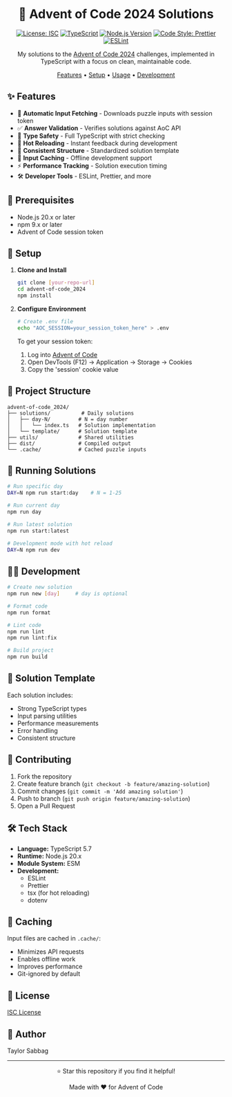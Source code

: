 <div align="center">

# 🎄 Advent of Code 2024 Solutions

[![License: ISC](https://img.shields.io/badge/License-ISC-blue.svg)](https://opensource.org/licenses/ISC)
[![TypeScript](https://img.shields.io/badge/TypeScript-5.7-blue?logo=typescript)](https://www.typescriptlang.org/)
[![Node.js Version](https://img.shields.io/badge/Node.js-20.x-green?logo=node.js)](https://nodejs.org/)
[![Code Style: Prettier](https://img.shields.io/badge/Code_Style-Prettier-ff69b4.svg?logo=prettier)](https://github.com/prettier/prettier)
[![ESLint](https://img.shields.io/badge/ESLint-Configured-4B32C3?logo=eslint)](https://eslint.org/)

My solutions to the [Advent of Code 2024](https://adventofcode.com/2024) challenges, implemented in TypeScript with a focus on clean, maintainable code.

[Features](#features) •
[Setup](#setup) •
[Usage](#running-solutions) •
[Development](#development)

</div>

## ✨ Features

- 🚀 **Automatic Input Fetching** - Downloads puzzle inputs with session token
- ✅ **Answer Validation** - Verifies solutions against AoC API
- 📝 **Type Safety** - Full TypeScript with strict checking
- 🔄 **Hot Reloading** - Instant feedback during development
- 🧪 **Consistent Structure** - Standardized solution template
- 💾 **Input Caching** - Offline development support
- ⚡ **Performance Tracking** - Solution execution timing
- 🛠️ **Developer Tools** - ESLint, Prettier, and more

## 🚦 Prerequisites

- Node.js 20.x or later
- npm 9.x or later
- Advent of Code session token

## 🔧 Setup

1. **Clone and Install**

   ```bash
   git clone [your-repo-url]
   cd advent-of-code_2024
   npm install
   ```

2. **Configure Environment**

   ```bash
   # Create .env file
   echo "AOC_SESSION=your_session_token_here" > .env
   ```

   To get your session token:
   1. Log into [Advent of Code](https://adventofcode.com)
   2. Open DevTools (F12) → Application → Storage → Cookies
   3. Copy the 'session' cookie value

## 📁 Project Structure

```
advent-of-code_2024/
├── solutions/          # Daily solutions
│   ├── day-N/         # N = day number
│   │   └── index.ts   # Solution implementation
│   └── template/      # Solution template
├── utils/             # Shared utilities
├── dist/              # Compiled output
└── .cache/            # Cached puzzle inputs
```

## 🚀 Running Solutions

```bash
# Run specific day
DAY=N npm run start:day    # N = 1-25

# Run current day
npm run day

# Run latest solution
npm run start:latest

# Development mode with hot reload
DAY=N npm run dev
```

## 👩‍💻 Development

```bash
# Create new solution
npm run new [day]     # day is optional

# Format code
npm run format

# Lint code
npm run lint
npm run lint:fix

# Build project
npm run build
```

## 🧪 Solution Template

Each solution includes:

- Strong TypeScript types
- Input parsing utilities
- Performance measurements
- Error handling
- Consistent structure

## 🤝 Contributing

1. Fork the repository
2. Create feature branch (`git checkout -b feature/amazing-solution`)
3. Commit changes (`git commit -m 'Add amazing solution'`)
4. Push to branch (`git push origin feature/amazing-solution`)
5. Open a Pull Request

## 🛠️ Tech Stack

- **Language:** TypeScript 5.7
- **Runtime:** Node.js 20.x
- **Module System:** ESM
- **Development:**
  - ESLint
  - Prettier
  - tsx (for hot reloading)
  - dotenv

## 💾 Caching

Input files are cached in `.cache/`:

- Minimizes API requests
- Enables offline work
- Improves performance
- Git-ignored by default

## 📝 License

[ISC License](LICENSE)

## 👤 Author

Taylor Sabbag

---

<div align="center">
⭐ Star this repository if you find it helpful!

Made with ❤️ for Advent of Code
</div>
